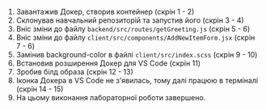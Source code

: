 1. Завантажив Докер, створив контейнер (скрін 1 - 2)
2. Склонував навчальний репозиторій та запустив його (скрін 3 - 4)
3. Вніс зміни до файлу `backend/src/routes/getGreeting.js` (скрін 5 - 6)
4. Вніс зміни до файлу `client/src/components/AddNewItemForm.jsx` (скрін 7 - 6)
5. Замінив background-color в файлі `client/src/index.scss` (скрін 9 - 10)
6. Встановив розширення Докер для VS Code (скрін 11)
7. Зробив білд образа (скрін 12 - 13)
8. Іконка Докера в VS Code не з'явилась, тому далі працюю в терміналі (скрін 14 - 15)
9. На цьому виконання лабораторної роботи завершено.
